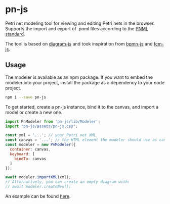 # pn-js

Petri net modeling tool for viewing and editing Petri nets in the browser. Supports the import and export of .pnml files according to the [PNML standard](https://www.pnml.org/).

The tool is based on [diagram-js](https://github.com/bpmn-io/diagram-js) and took inspiration from [bpmn-js](https://github.com/bpmn-io/bpmn-js) and [fcm-js](https://github.com/bptlab/fCM-design-support).

## Usage

The modeler is available as an npm package.
If you want to embed the modeler into your project, install the package as a dependency to your node project.

```bash
npm i --save pn-js
```

To get started, create a pn-js instance, bind it to the canvas, and import a model or create a new one.

```javascript
import PnModeler from 'pn-js/lib/Modeler';
import "pn-js/assets/pn-js.css";

const xml = '...'; // your Petri net XML
const canvas = '...'; // the HTML element the modeler should use as canvas
const modeler = new PnModeler({
  container: canvas,
  keyboard: [
    bindTo: canvas
  ]
});

await modeler.importXML(xml);
// Alternatively, you can create an empty diagram with:
// await modeler.createNew();
```

An example can be found [here](https://github.com/MaximilianKoenig/pn-js-demo).
